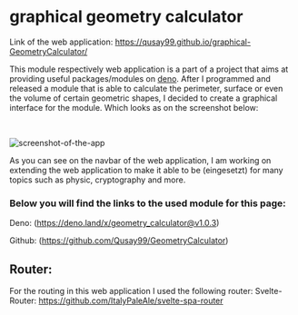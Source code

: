 # graphical geometry calculator
Link of the web application: https://qusay99.github.io/graphical-GeometryCalculator/

This module respectively web application is a part of a project that aims at providing useful packages/modules on [deno](https://deno.land/). After I programmed and released a module that is able to calculate the perimeter, surface or even the volume of certain geometric shapes, I decided to create a graphical interface for the module. Which looks as on the screenshot below:

<br>

![screenshot-of-the-app](https://user-images.githubusercontent.com/36747388/154796106-2dfc9a15-c715-40ad-a78a-0dd6abec3c89.png)

As you can see on the navbar of the web application, I am working on extending the web application to make it able to be (eingesetzt) for many topics such as physic, cryptography and more.

### Below you will find the links to the used module for this page: 

Deno: (https://deno.land/x/geometry_calculator@v1.0.3)

Github: (https://github.com/Qusay99/GeometryCalculator)

## Router:
For the routing in this web application I used the following router:
Svelte-Router: https://github.com/ItalyPaleAle/svelte-spa-router
